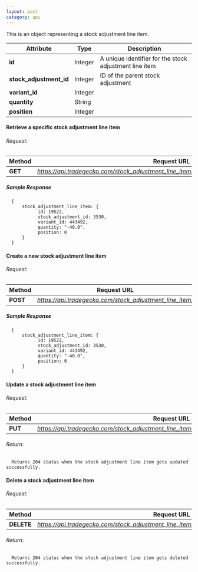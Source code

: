 ```yaml
---
layout: post
category: api
---
```


This is an object representing a stock adjustment line item.

Attribute                      | Type          | Description                                         
------------------------------ | ------------- | ------------                                        
**id**                         | Integer       |  A unique identifier for the stock adjustment line item             
**stock_adjustment_id**        | Integer       |  ID of the parent stock adjustment                           
**variant_id**                 | Integer       |            
**quantity**                   | String        |
**position**                   | Integer       |                               


####   Retrieve a specific stock adjustment line item

######     Request:
Method     | Request URL   
-----------| ------------- 
**GET**    | *https://api.tradegecko.com/stock_adjustment_line_items/{STOCK_ADJUSTMENT_LINE_ITEM_ID}*

##### Sample Response

      {
          stock_adjustment_line_item: {
                id: 19522,
                stock_adjustment_id: 3530,
                variant_id: 443492,
                quantity: "-40.0",
                position: 0
          }
      }

####   Create a new stock adjustment line item

######     Request:
Method     | Request URL   
-----------| ------------- 
**POST**   | *https://api.tradegecko.com/stock_adjustment_line_item/*

##### Sample Response

      {
          stock_adjustment_line_item: {
                id: 19522,
                stock_adjustment_id: 3530,
                variant_id: 443492,
                quantity: "-40.0",
                position: 0
          }
      }

####   Update a stock adjustment line item

######     Request:
Method     | Request URL   
-----------| ------------- 
**PUT**    | *https://api.tradegecko.com/stock_adjustment_line_items/{STOCK_ADJUSTMENT_LINE_ITEM_ID}*

###### Return:
      Returns 204 status when the stock adjustment line item gets updated successfully. 

####   Delete a stock adjustment line item

######     Request:
Method     | Request URL   
-----------| ------------- 
**DELETE** | *https://api.tradegecko.com/stock_adjustment_line_items/{STOCK_ADJUSTMENT_LINE_ITEM_ID}*

###### Return:
      Returns 204 status when the stock adjustment line item gets deleted successfully. 
